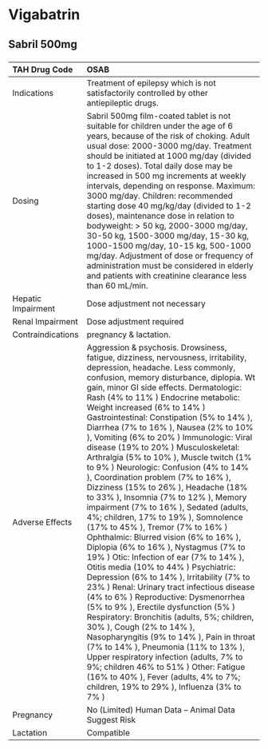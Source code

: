 # Vigabatrin

## Sabril 500mg

##### 

| TAH Drug Code      | OSAB                                                                                                                                                                                                                                                                                                                                                                                                                                                                                                                                                                                                                                                                                                                                                                                                                                                                                                                                                                                                                                                                                                                                                                                                                                                                                                                                                                                                                                                                            |
|:-------------------|:--------------------------------------------------------------------------------------------------------------------------------------------------------------------------------------------------------------------------------------------------------------------------------------------------------------------------------------------------------------------------------------------------------------------------------------------------------------------------------------------------------------------------------------------------------------------------------------------------------------------------------------------------------------------------------------------------------------------------------------------------------------------------------------------------------------------------------------------------------------------------------------------------------------------------------------------------------------------------------------------------------------------------------------------------------------------------------------------------------------------------------------------------------------------------------------------------------------------------------------------------------------------------------------------------------------------------------------------------------------------------------------------------------------------------------------------------------------------------------|
| Indications        | Treatment of epilepsy which is not satisfactorily controlled by other antiepileptic drugs.                                                                                                                                                                                                                                                                                                                                                                                                                                                                                                                                                                                                                                                                                                                                                                                                                                                                                                                                                                                                                                                                                                                                                                                                                                                                                                                                                                                      |
| Dosing             | Sabril 500mg film-coated tablet is not suitable for children under the age of 6 years, because of the risk of choking. Adult usual dose: 2000-3000 mg/day. Treatment should be initiated at 1000 mg/day (divided to 1-2 doses). Total daily dose may be increased in 500 mg increments at weekly intervals, depending on response. Maximum: 3000 mg/day. Children: recommended starting dose 40 mg/kg/day (divided to 1-2 doses), maintenance dose in relation to bodyweight: > 50 kg, 2000-3000 mg/day, 30-50 kg, 1500-3000 mg/day, 15-30 kg, 1000-1500 mg/day, 10-15 kg, 500-1000 mg/day. Adjustment of dose or frequency of administration must be considered in elderly and patients with creatinine clearance less than 60 mL/min.                                                                                                                                                                                                                                                                                                                                                                                                                                                                                                                                                                                                                                                                                                                                         |
| Hepatic Impairment | Dose adjustment not necessary                                                                                                                                                                                                                                                                                                                                                                                                                                                                                                                                                                                                                                                                                                                                                                                                                                                                                                                                                                                                                                                                                                                                                                                                                                                                                                                                                                                                                                                   |
| Renal Impairment   | Dose adjustment required                                                                                                                                                                                                                                                                                                                                                                                                                                                                                                                                                                                                                                                                                                                                                                                                                                                                                                                                                                                                                                                                                                                                                                                                                                                                                                                                                                                                                                                        |
| Contraindications  | pregnancy & lactation.                                                                                                                                                                                                                                                                                                                                                                                                                                                                                                                                                                                                                                                                                                                                                                                                                                                                                                                                                                                                                                                                                                                                                                                                                                                                                                                                                                                                                                                          |
| Adverse Effects    | Aggression & psychosis. Drowsiness, fatigue, dizziness, nervousness, irritability, depression, headache. Less commonly, confusion, memory disturbance, diplopia. Wt gain, minor GI side effects. Dermatologic: Rash (4% to 11% ) Endocrine metabolic: Weight increased (6% to 14% ) Gastrointestinal: Constipation (5% to 14% ), Diarrhea (7% to 16% ), Nausea (2% to 10% ), Vomiting (6% to 20% ) Immunologic: Viral disease (19% to 20% ) Musculoskeletal: Arthralgia (5% to 10% ), Muscle twitch (1% to 9% ) Neurologic: Confusion (4% to 14% ), Coordination problem (7% to 16% ), Dizziness (15% to 26% ), Headache (18% to 33% ), Insomnia (7% to 12% ), Memory impairment (7% to 16% ), Sedated (adults, 4%; children, 17% to 19% ), Somnolence (17% to 45% ), Tremor (7% to 16% ) Ophthalmic: Blurred vision (6% to 16% ), Diplopia (6% to 16% ), Nystagmus (7% to 19% ) Otic: Infection of ear (7% to 14% ), Otitis media (10% to 44% ) Psychiatric: Depression (6% to 14% ), Irritability (7% to 23% ) Renal: Urinary tract infectious disease (4% to 6% ) Reproductive: Dysmenorrhea (5% to 9% ), Erectile dysfunction (5% ) Respiratory: Bronchitis (adults, 5%; children, 30% ), Cough (2% to 14% ), Nasopharyngitis (9% to 14% ), Pain in throat (7% to 14% ), Pneumonia (11% to 13% ), Upper respiratory infection (adults, 7% to 9%; children 46% to 51% ) Other: Fatigue (16% to 40% ), Fever (adults, 4% to 7%; children, 19% to 29% ), Influenza (3% to 7% ) |
| Pregnancy          | No (Limited) Human Data – Animal Data Suggest Risk                                                                                                                                                                                                                                                                                                                                                                                                                                                                                                                                                                                                                                                                                                                                                                                                                                                                                                                                                                                                                                                                                                                                                                                                                                                                                                                                                                                                                              |
| Lactation          | Compatible                                                                                                                                                                                                                                                                                                                                                                                                                                                                                                                                                                                                                                                                                                                                                                                                                                                                                                                                                                                                                                                                                                                                                                                                                                                                                                                                                                                                                                                                      |

